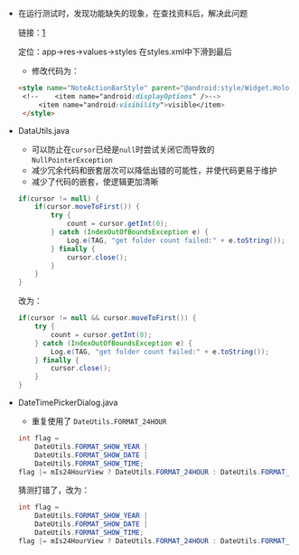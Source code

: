 - 在运行测试时，发现功能缺失的现象，在查找资料后，解决此问题

  链接：[1](https://blog.csdn.net/m0_66137457/article/details/136762065)

  定位：app->res->values->styles
  在styles.xml中下滑到最后
  - 修改代码为：

  ```HTML
  <style name="NoteActionBarStyle" parent="@android:style/Widget.Holo.Light.ActionBar.Solid">
   <!--    <item name="android:displayOptions" />-->
       <item name="android:visibility">visible</item>
   </style>
  ```

- DataUtils.java

  - 可以防止在`cursor`已经是`null`时尝试关闭它而导致的`NullPointerException`
  - 减少冗余代码和嵌套层次可以降低出错的可能性，并使代码更易于维护
  - 减少了代码的嵌套，使逻辑更加清晰

  ```java
  if(cursor != null) {
      if(cursor.moveToFirst()) {
          try {
              count = cursor.getInt(0);
          } catch (IndexOutOfBoundsException e) {
              Log.e(TAG, "get folder count failed:" + e.toString());
          } finally {
              cursor.close();
          }
      }
  }
  ```

  改为：

  ```java
  if(cursor != null && cursor.moveToFirst()) {
      try {
          count = cursor.getInt(0);
      } catch (IndexOutOfBoundsException e) {
          Log.e(TAG, "get folder count failed:" + e.toString());
      } finally {
          cursor.close();
      }
  }
  ```

- DateTimePickerDialog.java

  - 重复使用了 `DateUtils.FORMAT_24HOUR`

  ```java
  int flag =
      DateUtils.FORMAT_SHOW_YEAR |
      DateUtils.FORMAT_SHOW_DATE |
      DateUtils.FORMAT_SHOW_TIME;
  flag |= mIs24HourView ? DateUtils.FORMAT_24HOUR : DateUtils.FORMAT_24HOUR;
  ```

  猜测打错了，改为：

  ```java
  int flag =
      DateUtils.FORMAT_SHOW_YEAR |
      DateUtils.FORMAT_SHOW_DATE |
      DateUtils.FORMAT_SHOW_TIME;
  flag |= mIs24HourView ? DateUtils.FORMAT_24HOUR : DateUtils.FORMAT_12HOUR;
  ```

  
